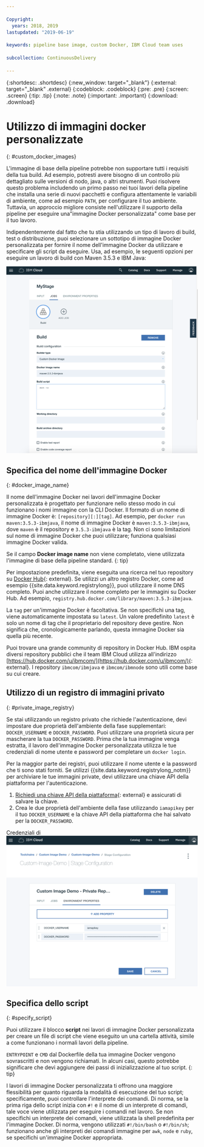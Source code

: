 ```yaml
---

Copyright:
  years: 2018, 2019
lastupdated: "2019-06-19"

keywords: pipeline base image, custom Docker, IBM Cloud team uses

subcollection: ContinuousDelivery

---
```


{:shortdesc: .shortdesc}
{:new_window: target="_blank"}
{:external: target="_blank" .external}
{:codeblock: .codeblock}
{:pre: .pre}
{:screen: .screen}
{:tip: .tip}
{:note: .note}
{:important: .important}
{:download: .download}


# Utilizzo di immagini docker personalizzate
{: #custom_docker_images}

L'immagine di base della pipeline potrebbe non supportare tutti i requisiti della tua build. Ad esempio, potresti avere bisogno di un controllo più dettagliato sulle versioni di nodo, java, o altri strumenti. Puoi risolvere questo problema includendo un primo passo nei tuoi lavori della pipeline che installa una serie di nuovi pacchetti e configura attentamente le variabili di ambiente, come ad esempio `PATH`, per configurare il tuo ambiente. Tuttavia, un approccio migliore consiste nell'utilizzare il supporto della pipeline per eseguire una"immagine Docker personalizzata" come base per il tuo lavoro.

Indipendentemente dal fatto che tu stia utilizzando un tipo di lavoro di build, test o distribuzione, puoi selezionare un sottotipo di immagine Docker personalizzata per fornire il nome dell'immagine Docker da utilizzare e specificare gli script da eseguire. Usa, ad esempio, le seguenti opzioni per eseguire un lavoro di build con Maven 3.5.3 e IBM Java:

 ![Build Maven con immagine personalizzata](images/custom-image-maven-build.png)


## Specifica del nome dell'immagine Docker
{: #docker_image_name}

Il nome dell'immagine Docker nei lavori dell'immagine Docker personalizzata è progettato per funzionare nello stesso modo in cui funzionano i nomi immagine con la CLI Docker. Il formato di un nome di immagine Docker è: `[repository][:][tag]`. Ad esempio, per `docker run maven:3.5.3-ibmjava`, il nome di immagine Docker è `maven:3.5.3-ibmjava`, dove `maven` è il repository e `3.5.3-ibmjava` è la tag. Non ci sono limitazioni sul nome di immagine Docker che puoi utilizzare; funziona qualsiasi immagine Docker valida.

Se il campo **Docker image name** non viene completato, viene utilizzata l'immagine di base della pipeline standard. 
{: tip}

Per impostazione predefinita, viene eseguita una ricerca nel tuo repository su [Docker Hub](https://hub.docker.com/){: external}. Se utilizzi un altro registro Docker, come ad esempio {{site.data.keyword.registrylong}}, puoi utilizzare il nome DNS completo. Puoi anche utilizzare il nome completo per le immagini su Docker Hub. Ad esempio, `registry.hub.docker.com/library/maven:3.5.3-ibmjava`.

La `tag` per un'immagine Docker è facoltativa. Se non specifichi una tag, viene automaticamente impostata su `latest`. Un valore predefinito `latest` è solo un nome di tag che il proprietario del repository deve gestire. Non significa che, cronologicamente parlando, questa immagine Docker sia quella più recente.

Puoi trovare una grande community di repository in Docker Hub. IBM ospita diversi repository pubblici che il team IBM Cloud utilizza all'indirizzo [https://hub.docker.com/u/ibmcom/](https://hub.docker.com/u/ibmcom/){: external}. I repository `ibmcom/ibmjava` e `ibmcom/ibmnode` sono utili come base su cui creare. 

## Utilizzo di un registro di immagini privato
{: #private_image_registry}

Se stai utilizzando un registro privato che richiede l'autenticazione, devi impostare due proprietà dell'ambiente della fase supplementari: `DOCKER_USERNAME` e `DOCKER_PASSWORD`. Puoi utilizzare una proprietà sicura per mascherare la tua `DOCKER_PASSWORD`. Prima che la tua immagine venga estratta, il lavoro dell'immagine Docker personalizzata utilizza le tue credenziali di nome utente e password per completare un `docker login`.

Per la maggior parte dei registri, puoi utilizzare il nome utente e la password che ti sono stati forniti. Se utilizzi {{site.data.keyword.registrylong_notm}} per archiviare le tue immagini private, devi utilizzare una chiave API della piattaforma per l'autenticazione. 

1. [Richiedi una chiave API della piattaforma](https://cloud.ibm.com/iam/#/apikeys){: external} e assicurati di salvare la chiave. 
1. Crea le due proprietà dell'ambiente della fase utilizzando `iamapikey` per il tuo `DOCKER_USERNAME` e la chiave API della piattaforma che hai salvato per la `DOCKER_PASSWORD`.

 Credenziali di ![{{site.data.keyword.registrylong_notm}}](images/custom-image-private-repository.png)


## Specifica dello script
{: #specify_script}

Puoi utilizzare il blocco **script** nei lavori di immagine Docker personalizzata per creare un file di script che viene eseguito un una cartella attività, simile a come funzionano i normali lavori della pipeline. 

`ENTRYPOINT` e `CMD` dal Dockerfile della tua immagine Docker vengono sovrascritti e non vengono richiamati. In alcuni casi, questo potrebbe significare che devi aggiungere dei passi di inizializzazione al tuo script.
{: tip}

I lavori di immagine Docker personalizzata ti offrono una maggiore flessibilità per quanto riguarda la modalità di esecuzione del tuo script; specificamente, puoi controllare l'interprete dei comandi. Di norma, se la prima riga dello script inizia con `#!` e il nome di un interprete di comandi, tale voce viene utilizzata per eseguire i comandi nel lavoro. Se non specifichi un interprete dei comandi, viene utilizzata la shell predefinita per l'immagine Docker. Di norma, vengono utilizzati `#!/bin/bash` o `#!/bin/sh`; funzionano anche gli interpreti dei comandi immagine per `awk`, `node` e `ruby`, se specifichi un'immagine Docker appropriata.
